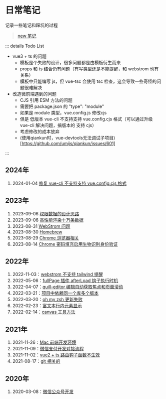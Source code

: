# 日常笔记

记录一些笔记和踩坑的过程

> [new 笔记](https://github.com/tangxve/notes/issues/new)



::: details Todo List

- vue3 + ts 的问题
    - 模板是个失败的设计，很多问题都是由模板衍生而来
    - props 和 ts 结合仍有问题（有写类型还是不能提醒，和 webstrom 也有关系）
    - 模板中只能编写 js，但 vue-tsc 会使用 tsc 检查，这会导致一些奇怪的问题很难解决
- 改造微前端遇到的问题
    - CJS 引用 ESM 方法的问题
    - 需要把 package.json 的 "type": "module"
    - 如果是 module 类型，vue.config.js 修改cjs
    - 但是 低版本 vue-cli 不支持支持 vue.config.cjs 格式（可以通过升级 vue-cli 解决问题，搞版本的 支持 cjs）
    - 考虑修改的成本放弃
    -  (使用qiankun时，vue-devtools无法调试子项目)[https://github.com/umijs/qiankun/issues/601]

:::


## 2024年
1. 2024-01-04 [修复 vue-cli 不支持支持 vue.config.cjs 格式](./19.md)

## 2023年

1. 2023-09-06 [权限数据的设计思路](./18.md)
2. 2023-09-06 [高性能渲染十万条数据](./17.md)
3. 2023-08-31 [WebStrom 问题](./16.md)
4. 2023-08-30 [Homebrew](./15.md)
5. 2023-08-29 [Chrome 浏览器相关](./14.md)
6. 2023-08-14 [Chrome 密码填充启用生物识别身份验证](./13.md)

## 2022年

1. 2022-11-03：[webstrom 不支持 tailwind 提醒](./12.md)
2. 2022-05-06：[fullPage 插件 afterLoad 钩子执行时机](./11.md)
3. 2022-04-07：[quill-editor 编辑自动获取焦点和页面滚动](./10.md)
4. 2022-03-21：[项目中依赖同一个库多个版本](./9.md)
5. 2022-03-20：[oh my zsh 更新失败](./8.md)
6. 2022-02-23：[富文本行内元素显示](./7.md)
7. 2022-02-14：[canvas 工具方法](./6.md)

## 2021年

1. 2021-11-26：[Mac 前端开发环境](./5.md)
2. 2021-11-09：[微信支付开发对接流程](./4.md)
3. 2021-11-02：[vue2 + ts 路由钩子函数不生效](./3.md)
4. 2021-08-17：[git 相关的](./2.md)

## 2020年

1. 2020-03-08：[微信公众号开发](./1.md)
